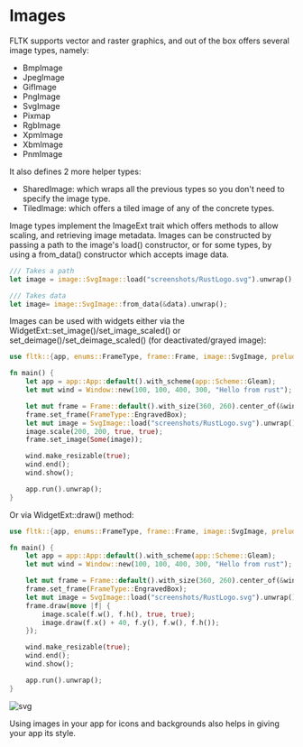 # Images

FLTK supports vector and raster graphics, and out of the box offers several image types, namely:
- BmpImage
- JpegImage
- GifImage
- PngImage
- SvgImage
- Pixmap
- RgbImage
- XpmImage
- XbmImage
- PnmImage

It also defines 2 more helper types:
- SharedImage: which wraps all the previous types so you don't need to specify the image type.
- TiledImage: which offers a tiled image of any of the concrete types.

Image types implement the ImageExt trait which offers methods to allow scaling, and retrieving image metadata. 
Images can be constructed by passing a path to the image's load() constructor, or for some types, by using a from_data() constructor which accepts image data.

```rust
/// Takes a path
let image = image::SvgImage::load("screenshots/RustLogo.svg").unwrap();

/// Takes data
let image= image::SvgImage::from_data(&data).unwrap();
```

Images can be used with widgets either via the WidgetExt::set_image()/set_image_scaled() or set_deimage()/set_deimage_scaled() (for deactivated/grayed image):

```rust
use fltk::{app, enums::FrameType, frame::Frame, image::SvgImage, prelude::*, window::Window};

fn main() {
    let app = app::App::default().with_scheme(app::Scheme::Gleam);
    let mut wind = Window::new(100, 100, 400, 300, "Hello from rust");

    let mut frame = Frame::default().with_size(360, 260).center_of(&wind);
    frame.set_frame(FrameType::EngravedBox);
    let mut image = SvgImage::load("screenshots/RustLogo.svg").unwrap();
    image.scale(200, 200, true, true);
    frame.set_image(Some(image));

    wind.make_resizable(true);
    wind.end();
    wind.show();

    app.run().unwrap();
}
```

Or via WidgetExt::draw() method:
```rust
use fltk::{app, enums::FrameType, frame::Frame, image::SvgImage, prelude::*, window::Window};

fn main() {
    let app = app::App::default().with_scheme(app::Scheme::Gleam);
    let mut wind = Window::new(100, 100, 400, 300, "Hello from rust");

    let mut frame = Frame::default().with_size(360, 260).center_of(&wind);
    frame.set_frame(FrameType::EngravedBox);
    let mut image = SvgImage::load("screenshots/RustLogo.svg").unwrap();
    frame.draw(move |f| {
        image.scale(f.w(), f.h(), true, true);
        image.draw(f.x() + 40, f.y(), f.w(), f.h());
    });

    wind.make_resizable(true);
    wind.end();
    wind.show();

    app.run().unwrap();
}
```

![svg](https://github.com/MoAlyousef/fltk-rs/raw/master/screenshots/hello.jpg)

Using images in your app for icons and backgrounds also helps in giving your app its style.